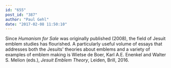 ```yaml
---
id: "655"
post_id: "387"
author: "Paul Gehl"
date: "2017-02-08 11:50:10"
---
```

Since <em>Humanism for Sale</em> was originally published (2008), the field of Jesuit emblem studies has flourished. A particularly useful volume of essays that addresses both the Jesuits' theories about emblems and a variety of examples of emblem making is Wietse de Boer, Karl A.E. Enenkel and Walter S. Melion (eds.), <em>Jesuit Emblem Theory</em>, Leiden, Brill, 2016.
